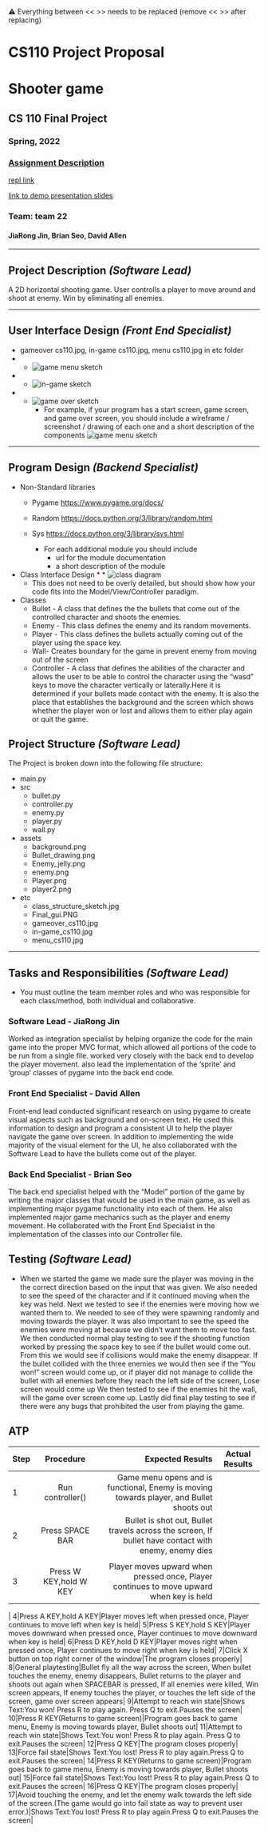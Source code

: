 :warning: Everything between << >> needs to be replaced (remove << >> after replacing)
# CS110 Project Proposal
# Shooter game
## CS 110 Final Project
### Spring, 2022
### [Assignment Description](https://docs.google.com/document/d/1H4R6yLL7som1lglyXWZ04RvTp_RvRFCCBn6sqv-82ps/edit#)

[repl link]([#](https://replit.com/join/kmcnkbpwrb-jiarongjin)) 

 [link to demo presentation slides](https://docs.google.com/presentation/d/16JBUZGX5wdl_8uhF4R_C8ngzpFsdlrtzBsWF-zxXzD0/edit?usp=sharing)

### Team: team 22
#### JiaRong Jin, Brian Seo, David Allen

***

## Project Description *(Software Lead)*

A 2D horizontal shooting game. User controlls a player to move around and shoot at enemy. Win by eliminating all enemies.
***    

## User Interface Design *(Front End Specialist)*

* gameover cs110.jpg, in-game cs110.jpg, menu cs110.jpg in etc folder
* * ![game menu sketch](etc/menu_cs110.jpg)
* * ![in-game sketch](etc/in-game_cs110.jpg)
* * ![game over sketch](etc/gameover_cs110.jpg)
    * For example, if your program has a start screen, game screen, and game over screen, you should include a wireframe / screenshot / drawing of each one and a short description of the components
  ![game menu sketch](etc/Final_gui.PNG)

***        

## Program Design *(Backend Specialist)*

* Non-Standard libraries
  * Pygame https://www.pygame.org/docs/
  * Random https://docs.python.org/3/library/random.html
  * Sys https://docs.python.org/3/library/sys.html

    * For each additional module you should include
        * url for the module documentation
        * a short description of the module
* Class Interface Design
    * 
        * ![class diagram](etc/class_structure_sketch.jpg)
    * This does not need to be overly detailed, but should show how your code fits into the Model/View/Controller paradigm.
* Classes
  * Bullet - A class that defines the the bullets that come out of the controlled character and shoots the enemies.
  * Enemy - This class defines the enemy and its random movements.
  * Player - This class defines the bullets actually coming out of the player using the space key.
  * Wall- Creates boundary for the game in prevent enemy from moving out of the screen
  * Controller - A class that defines the abilities of the character and allows the user to be able to control the character using the “wasd” keys to move the character vertically or laterally.Here it is determined if your bullets made contact with the enemy. It is also the place that establishes the background and the screen which shows whether the player won or lost and allows them to either play again or quit the game.


## Project Structure *(Software Lead)*

The Project is broken down into the following file structure:

* main.py
* src
    * bullet.py
    * controller.py
    * enemy.py
    * player.py
    * wall.py
* assets
    * background.png
    * Bullet_drawing.png
    * Enemy_jelly.png
    * enemy.png
    * Player.png
    * player2.png
* etc
    * class_structure_sketch.jpg
    * Final_gui.PNG
    * gameover_cs110.jpg
    * in-game_cs110.jpg
    * menu_cs110.jpg
***

## Tasks and Responsibilities *(Software Lead)*

   * You must outline the team member roles and who was responsible for each class/method, both individual and collaborative.

### Software Lead - JiaRong Jin

Worked as integration specialist by helping organize the code for the main game into the proper MVC format, which allowed all portions of the code to be run from a single file.  worked very closely with the back end to develop the player movement. also lead the implementation of the ‘sprite’ and ‘group’ classes of pygame into the back end code.

### Front End Specialist - David Allen

Front-end lead conducted significant research on using pygame to create visual aspects such as background and on-screen text. He used this information to design and program a consistent UI to help the player navigate the game over screen. In addition to implementing the wide majority of the visual element for the UI, he also collaborated with the Software Lead to have the bullets come out of the player.


### Back End Specialist - Brian Seo

The back end specialist helped with the “Model” portion of the game by writing the major classes that would be used in the main game, as well as implementing major pygame functionality into each of them. He also implemented major game mechanics such as the player and enemy movement. He collaborated with the Front End Specialist in the implementation of the classes into our Controller file.


## Testing *(Software Lead)*

* When we started the game we made sure the player was moving in the the correct direction based on the input that was given. We also needed to see the speed of the character and if it continued moving when the key was held. Next we tested to see if the enemies were moving how we wanted them to. We needed to see of they were spawning randomly and moving towards the player. It was also important to see the speed the enemies were moving at because we didn’t want them to move too fast. 
We then conducted normal play testing to see if the shooting function worked by pressing the space key to see if the bullet would come out. From this we would see if collisions would make the enemy disappear. If the bullet collided with the three enemies we would then see if the “You won!” screen would come up, or if player did not manage to collide the bullet with all enemies before they reach the left side of the screen, Lose screen would come up
We then tested to see if the enemies hit the wall, will the game over screen come up. 
Lastly did final play testing to see if there were any bugs that prohibited the user from playing the game.
## ATP

| Step                  | Procedure     | Expected Results  | Actual Results |
| ----------------------|:-------------:| -----------------:| -------------- |
|  1  | Run controller() |Game menu opens and is functional, Enemy is moving towards player, and Bullet shoots out|          |
|  2  | Press SPACE BAR  | Bullet is shot out, Bullet travels across the screen, If bullet have contact with enemy, enemy dies
 |                 |
3|Press W KEY,hold W KEY|Player moves upward when pressed once, Player continues to move upward when key is held
|
4|Press A KEY,hold A KEY|Player moves left when pressed once, Player continues to move left when key is held|
5|Press S KEY,hold S KEY|Player moves downward when pressed once, Player continues to move downward when key is held|
6|Press D KEY,hold D KEY|Player moves right when pressed once, Player continues to move right when key is held|
7|Click X button on top right corner of the window|The program closes properly|
8|General playtesting|Bullet fly all the way across the screen, When bullet touches the enemy, enemy disappears, Bullet returns to the player and shoots out again when SPACEBAR is pressed, If all enemies were killed, Win screen appears, If enemy touches the player, or touches the left side of the screen, game over screen appears|
9|Attempt to reach win state|Shows Text:You won! Press R to play again. Press Q to exit.Pauses the screen|
10|Press R KEY(Returns to game screen)|Program goes back to game menu, Enemy is moving towards player, Bullet shoots out|
11|Attempt to reach win state|Shows Text:You won! Press R to play again. Press Q to exit.Pauses the screen|
12|Press Q KEY|The program closes properly|
13|Force fail state|Shows Text:You lost! Press R to play again.Press Q to exit.Pauses the screen|
14|Press R KEY(Returns to game screen)|Program goes back to game menu, Enemy is moving towards player, Bullet shoots out\|
15|Force fail state|Shows Text:You lost! Press R to play again.Press Q to exit.Pauses the screen|
16|Press Q KEY|The program closes properly|
17|Avoid touching the enemy, and let the enemy walk towards the left side of the screen.(The game would go into fail state as way to prevent user error.)|Shows Text:You lost! Press R to play again.Press Q to exit.Pauses the screen|